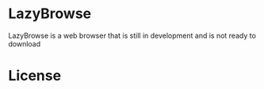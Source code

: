 # LazyBrowse
LazyBrowse is a web browser that is still in development and is not ready to download
# License
